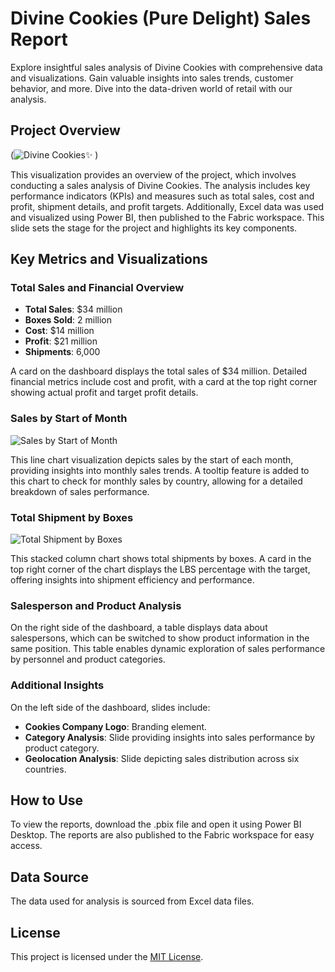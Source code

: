 # Divine Cookies (Pure Delight) Sales Report

Explore insightful sales analysis of Divine Cookies with comprehensive data and visualizations. Gain valuable insights into sales trends, customer behavior, and more. Dive into the data-driven world of retail with our analysis.

## Project Overview

(![Divine Cookies✨](https://github.com/user-attachments/assets/f61bf8d8-565a-4fc8-81b6-ffa54ee3bc5c)
)

This visualization provides an overview of the project, which involves conducting a sales analysis of Divine Cookies. The analysis includes key performance indicators (KPIs) and measures such as total sales, cost and profit, shipment details, and profit targets. Additionally, Excel data was used and visualized using Power BI, then published to the Fabric workspace. This slide sets the stage for the project and highlights its key components.

## Key Metrics and Visualizations

### Total Sales and Financial Overview

- **Total Sales**: $34 million
- **Boxes Sold**: 2 million
- **Cost**: $14 million
- **Profit**: $21 million
- **Shipments**: 6,000

A card on the dashboard displays the total sales of $34 million. Detailed financial metrics include cost and profit, with a card at the top right corner showing actual profit and target profit details.

### Sales by Start of Month

![Sales by Start of Month](https://yourimagelink.com/sales_by_month.png)

This line chart visualization depicts sales by the start of each month, providing insights into monthly sales trends. A tooltip feature is added to this chart to check for monthly sales by country, allowing for a detailed breakdown of sales performance.

### Total Shipment by Boxes

![Total Shipment by Boxes](https://yourimagelink.com/shipments_by_boxes.png)

This stacked column chart shows total shipments by boxes. A card in the top right corner of the chart displays the LBS percentage with the target, offering insights into shipment efficiency and performance.

### Salesperson and Product Analysis

On the right side of the dashboard, a table displays data about salespersons, which can be switched to show product information in the same position. This table enables dynamic exploration of sales performance by personnel and product categories.

### Additional Insights

On the left side of the dashboard, slides include:

- **Cookies Company Logo**: Branding element.
- **Category Analysis**: Slide providing insights into sales performance by product category.
- **Geolocation Analysis**: Slide depicting sales distribution across six countries.

## How to Use

To view the reports, download the .pbix file and open it using Power BI Desktop. The reports are also published to the Fabric workspace for easy access.

## Data Source

The data used for analysis is sourced from Excel data files.

## License

This project is licensed under the [MIT License](LICENSE).
